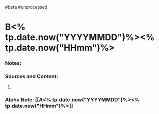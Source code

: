 #beta #unprocessed
# B<% tp.date.now("YYYYMMDD")%><% tp.date.now("HHmm")%>
### Notes:

### Sources and Content:
1. 
### Alpha Note: [[A<% tp.date.now("YYYYMMDD")%><% tp.date.now("HHmm")%>]]

